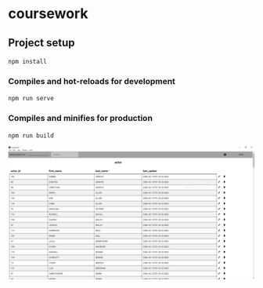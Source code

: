 # coursework

## Project setup
```
npm install
```

### Compiles and hot-reloads for development
```
npm run serve
```

### Compiles and minifies for production
```
npm run build
```

![Preview](https://raw.githubusercontent.com/Tipfurion/coursework/master/readmeImg/Preview.PNG)
